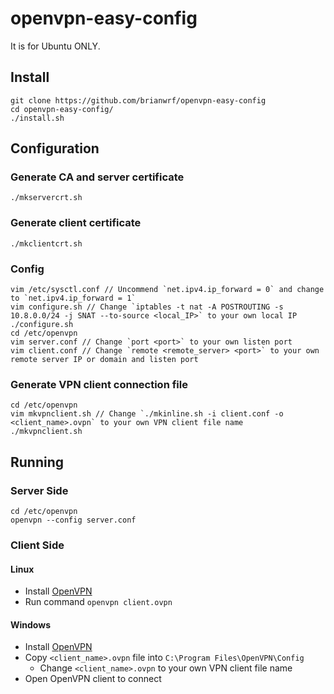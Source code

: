 # openvpn-easy-config
It is for Ubuntu ONLY.

## Install
```
git clone https://github.com/brianwrf/openvpn-easy-config
cd openvpn-easy-config/
./install.sh
```

## Configuration
### Generate CA and server certificate
```./mkservercrt.sh```

### Generate client certificate
```./mkclientcrt.sh```

### Config
```
vim /etc/sysctl.conf // Uncommend `net.ipv4.ip_forward = 0` and change to `net.ipv4.ip_forward = 1`
vim configure.sh // Change `iptables -t nat -A POSTROUTING -s 10.8.0.0/24 -j SNAT --to-source <local_IP>` to your own local IP
./configure.sh
cd /etc/openvpn
vim server.conf // Change `port <port>` to your own listen port
vim client.conf // Change `remote <remote_server> <port>` to your own remote server IP or domain and listen port
```
 
 ### Generate VPN client connection file
 ```
 cd /etc/openvpn
 vim mkvpnclient.sh // Change `./mkinline.sh -i client.conf -o <client_name>.ovpn` to your own VPN client file name
 ./mkvpnclient.sh
 ```
 
 ## Running
 ### Server Side
 ```
 cd /etc/openvpn
 openvpn --config server.conf
 ```
 
 ### Client Side
 #### Linux
 * Install [OpenVPN](https://openvpn.net/index.php/download/community-downloads.html)
 * Run command `openvpn client.ovpn`
 
 #### Windows
 * Install [OpenVPN](https://openvpn.net/index.php/download/community-downloads.html)
 * Copy `<client_name>.ovpn` file into `C:\Program Files\OpenVPN\Config`
   * Change `<client_name>.ovpn` to your own VPN client file name
 * Open OpenVPN client to connect
